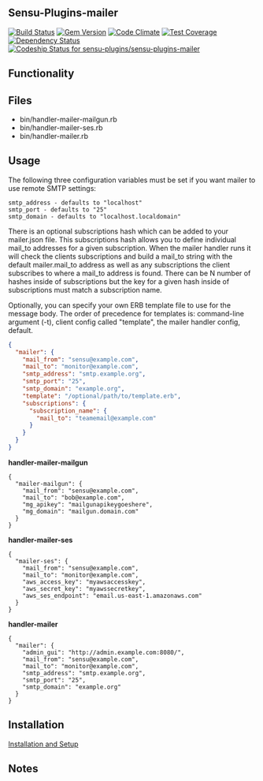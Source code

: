 ## Sensu-Plugins-mailer

[ ![Build Status](https://travis-ci.org/sensu-plugins/sensu-plugins-mailer.svg?branch=master)](https://travis-ci.org/sensu-plugins/sensu-plugins-mailer)
[![Gem Version](https://badge.fury.io/rb/sensu-plugins-mailer.svg)](http://badge.fury.io/rb/sensu-plugins-mailer)
[![Code Climate](https://codeclimate.com/github/sensu-plugins/sensu-plugins-mailer/badges/gpa.svg)](https://codeclimate.com/github/sensu-plugins/sensu-plugins-mailer)
[![Test Coverage](https://codeclimate.com/github/sensu-plugins/sensu-plugins-mailer/badges/coverage.svg)](https://codeclimate.com/github/sensu-plugins/sensu-plugins-mailer)
[![Dependency Status](https://gemnasium.com/sensu-plugins/sensu-plugins-mailer.svg)](https://gemnasium.com/sensu-plugins/sensu-plugins-mailer)
[![Codeship Status for sensu-plugins/sensu-plugins-mailer](https://codeship.com/projects/558443b0-ea2d-0132-729c-4602e60b2e9f/status?branch=master)](https://codeship.com/projects/83060)

## Functionality

## Files
 * bin/handler-mailer-mailgun.rb
 * bin/handler-mailer-ses.rb
 * bin/handler-mailer.rb

## Usage

The following three configuration variables must be set if you want mailer to use remote SMTP settings:

    smtp_address - defaults to "localhost"
    smtp_port - defaults to "25"
    smtp_domain - defaults to "localhost.localdomain"

There is an optional subscriptions hash which can be added to your mailer.json file.  This subscriptions hash allows you to define individual mail_to addresses for a given subscription.  When the mailer handler runs it will check the clients subscriptions and build a mail_to string with the default mailer.mail_to address as well as any subscriptions the client subscribes to where a mail_to address is found.  There can be N number of hashes inside of subscriptions but the key for a given hash inside of subscriptions must match a subscription name. 

Optionally, you can specify your own ERB template file to use for the message
body.  The order of precedence for templates is: command-line argument (-t),
client config called "template", the mailer handler config, default.

```json
{
  "mailer": {
    "mail_from": "sensu@example.com",
    "mail_to": "monitor@example.com",
    "smtp_address": "smtp.example.org",
    "smtp_port": "25",
    "smtp_domain": "example.org",
    "template": "/optional/path/to/template.erb",
    "subscriptions": {
      "subscription_name": {
        "mail_to": "teamemail@example.com"
      }
    }
  }
}
```

**handler-mailer-mailgun**
```
{
  "mailer-mailgun": {
    "mail_from": "sensu@example.com",
    "mail_to": "bob@example.com",
    "mg_apikey": "mailgunapikeygoeshere",
    "mg_domain": "mailgun.domain.com"
  }
}
```

**handler-mailer-ses**
```
{
  "mailer-ses": {
    "mail_from": "sensu@example.com",
    "mail_to": "monitor@example.com",
    "aws_access_key": "myawsaccesskey",
    "aws_secret_key": "myawssecretkey",
    "aws_ses_endpoint": "email.us-east-1.amazonaws.com"
  }
}
```

**handler-mailer**
```
{
  "mailer": {
    "admin_gui": "http://admin.example.com:8080/",
    "mail_from": "sensu@example.com",
    "mail_to": "monitor@example.com",
    "smtp_address": "smtp.example.org",
    "smtp_port": "25",
    "smtp_domain": "example.org"
  }
}
```

## Installation

[Installation and Setup](http://sensu-plugins.io/docs/installation_instructions.html)

## Notes
